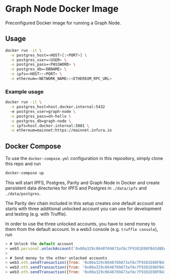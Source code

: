 # Graph Node Docker Image

Preconfigured Docker image for running a Graph Node.

## Usage

```sh
docker run -it \
  -e postgres_host=<HOST>[:<PORT>] \
  -e postgres_user=<USER> \
  -e postgres_pass=<PASSWORD> \
  -e postgres_db=<DBNAME> \
  -e ipfs=<HOST>:<PORT> \
  -e ethereum=<NETWORK_NAME>:<ETHEREUM_RPC_URL>
```

### Example usage

```sh
docker run -it \
  -e postgres_host=host.docker.internal:5432
  -e postgres_user=graph-node \
  -e postgres_pass=oh-hello \
  -e postgres_db=graph-node \
  -e ipfs=host.docker.internal:5001 \
  -e ethereum=mainnet:https://mainnet.infura.io
```

## Docker Compose

To use the `docker-compose.yml` configuration in this repository, simply clone
this repo and run
```sh
docker-compose up
```

This will start IPFS, Postgres, Parity and Graph Node in Docker and create persistent
data directories for IPFS and Postgres in `./data/ipfs` and `./data/postgres`.

The Parity dev chain included in this setup creates one default account and starts
with three additional unlocked account you can use for development and testing (e.g.
with Truffle).

In order to use the three unlocked accounts, you have to send money to them from
the default account. In a web3 console (e.g. `truffle console`), run
```js
> # Unlock the default account
> web3.personal.unlockAccount('0x00a329c0648769A73afAc7F9381E08FB43dBEA72', '')
>
> # Send money to the other unlocked accounts
> web3.eth.sendTransaction({from: '0x00a329c0648769A73afAc7F9381E08FB43dBEA72', to:'0xddf8430d91ca7cf8df175813b58865dff2e15bc6', value: 100000000000000000000000000})
> web3.eth.sendTransaction({from: '0x00a329c0648769A73afAc7F9381E08FB43dBEA72', to:'0xc4ca008b1a769c4330ab6f42f53dc367d0527c60', value: 100000000000000000000000000})
> web3.eth.sendTransaction({from: '0x00a329c0648769A73afAc7F9381E08FB43dBEA72', to:'0xd49c572ab93dcc58627a70420763de4bdb74d6e8', value: 100000000000000000000000000})
```
